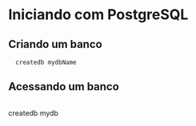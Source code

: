 # Iniciando com PostgreSQL

## Criando um banco
  ```
    createdb mydbName
  ```

## Acessando um banco
```
```
createdb mydb







```
```